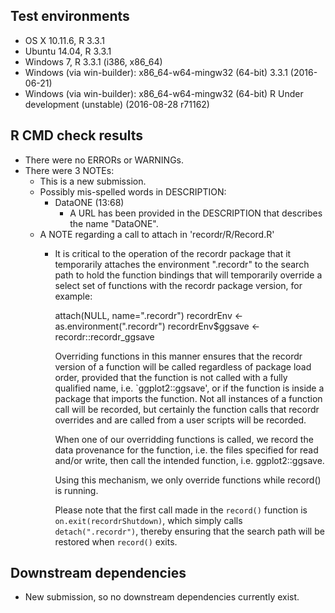 ## Test environments

* OS X 10.11.6, R 3.3.1
* Ubuntu 14.04, R 3.3.1
* Windows 7, R 3.3.1 (i386, x86_64)
* Windows (via win-builder): x86_64-w64-mingw32 (64-bit) 3.3.1 (2016-06-21)
* Windows (via win-builder): x86_64-w64-mingw32 (64-bit) R Under development (unstable) (2016-08-28 r71162)

## R CMD check results

* There were no ERRORs or WARNINGs.
* There were 3 NOTEs:
  - This is a new submission.
  - Possibly mis-spelled words in DESCRIPTION:
    - DataONE (13:68)
      - A URL has been provided in the DESCRIPTION that describes the
        name "DataONE".
  - A NOTE regarding a call to attach in 'recordr/R/Record.R'
    - It is critical to the operation of the recordr package that it temporarily attaches the 
      environment ".recordr" to the search path to hold the function bindings that will 
      temporarily override a select set of functions with the recordr package version, for example:

        attach(NULL, name=".recordr")
        recordrEnv <- as.environment(".recordr")
        recordrEnv$ggsave <- recordr::recordr_ggsave
        
      Overriding functions in this manner ensures that the recordr version of a function will 
      be called regardless of package load order, provided that the function is not called with a 
      fully qualified name, i.e. `ggplot2::ggsave', or if the function is inside a package that
      imports the function. Not all instances of a function call will be recorded, but certainly
      the function calls that recordr overrides and are called from a user scripts will be
      recorded.
      
      When one of our overridding functions is called, we record the 
      data provenance for the function, i.e. the files specified for read and/or write, then 
      call the intended function, i.e. ggplot2::ggsave.

      Using this mechanism, we only override functions while record() is running. 
    
      Please note that the first call made in the `record()` function is `on.exit(recordrShutdown)`, 
      which simply calls `detach(".recordr")`, thereby ensuring that the search path will be restored
      when  `record()` exits.

## Downstream dependencies

* New submission, so no downstream dependencies currently exist.
